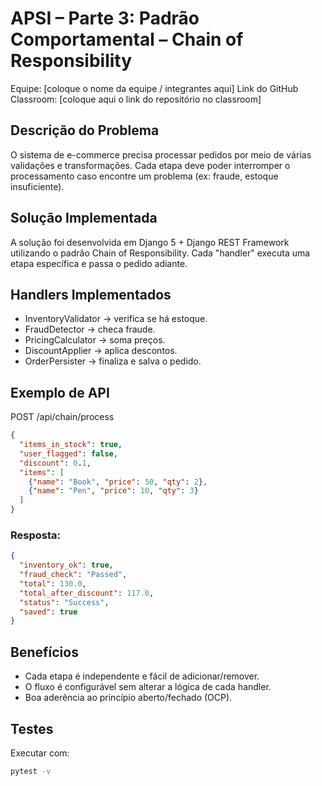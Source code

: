 # APSI – Parte 3: Padrão Comportamental – Chain of Responsibility
Equipe: [coloque o nome da equipe / integrantes aqui]
Link do GitHub Classroom: [coloque aqui o link do repositório no classroom]

## Descrição do Problema
O sistema de e-commerce precisa processar pedidos por meio de várias validações e transformações.
Cada etapa deve poder interromper o processamento caso encontre um problema (ex: fraude, estoque insuficiente).

## Solução Implementada
A solução foi desenvolvida em Django 5 + Django REST Framework utilizando o padrão Chain of Responsibility.
Cada "handler" executa uma etapa específica e passa o pedido adiante.

## Handlers Implementados
- InventoryValidator → verifica se há estoque.
- FraudDetector → checa fraude.
- PricingCalculator → soma preços.
- DiscountApplier → aplica descontos.
- OrderPersister → finaliza e salva o pedido.

## Exemplo de API
POST /api/chain/process  
```json
{
  "items_in_stock": true,
  "user_flagged": false,
  "discount": 0.1,
  "items": [
    {"name": "Book", "price": 50, "qty": 2},
    {"name": "Pen", "price": 10, "qty": 3}
  ]
}
```

### Resposta:
```json
{
  "inventory_ok": true,
  "fraud_check": "Passed",
  "total": 130.0,
  "total_after_discount": 117.0,
  "status": "Success",
  "saved": true
}
```

## Benefícios
- Cada etapa é independente e fácil de adicionar/remover.
- O fluxo é configurável sem alterar a lógica de cada handler.
- Boa aderência ao princípio aberto/fechado (OCP).

## Testes
Executar com:
```bash
pytest -v
```
